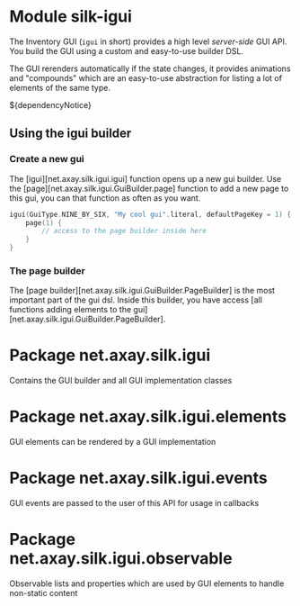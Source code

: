 # Module silk-igui

The Inventory GUI (`igui` in short) provides a high level *server-side* GUI API. You build the GUI using a custom and
easy-to-use builder DSL.

The GUI rerenders automatically if the state changes, it provides animations and "compounds" which are an easy-to-use
abstraction for listing a lot of elements of the same type.

${dependencyNotice}

## Using the igui builder

### Create a new gui

The [igui][net.axay.silk.igui.igui] function opens up a new gui builder. Use
the [page][net.axay.silk.igui.GuiBuilder.page] function to add a new page to this gui, you can that function as often
as you want.

```kotlin
igui(GuiType.NINE_BY_SIX, "My cool gui".literal, defaultPageKey = 1) {
    page(1) {
        // access to the page builder inside here
    }
}
```

### The page builder

The [page builder][net.axay.silk.igui.GuiBuilder.PageBuilder] is the most important part of the gui dsl. Inside this
builder, you have access [all functions adding elements to the gui][net.axay.silk.igui.GuiBuilder.PageBuilder].

# Package net.axay.silk.igui

Contains the GUI builder and all GUI implementation classes

# Package net.axay.silk.igui.elements

GUI elements can be rendered by a GUI implementation

# Package net.axay.silk.igui.events

GUI events are passed to the user of this API for usage in callbacks

# Package net.axay.silk.igui.observable

Observable lists and properties which are used by GUI elements to handle non-static content
